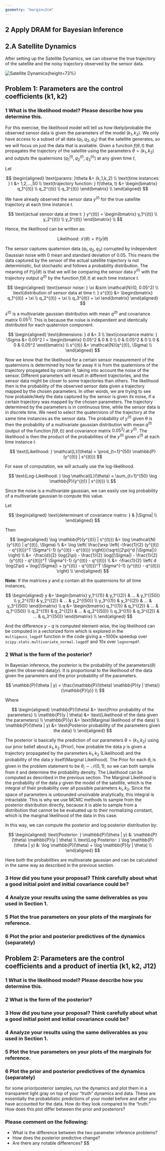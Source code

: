 ```yaml
---
geometry: "margin=2cm"
---
```


## 2 Apply DRAM for Bayesian Inference

## 2.A Satellite Dynamics

After setting up the Satellite Dynamics, we can observe the true trajectory of the satellite and the noisy trajectory observed by the sensor data.

![Satellite Dynamics](figs/Satellite%20Dynamics.svg){height=73%}

## Problem 1: Parameters are the control coefficients (k1, k2)

### 1 What is the likelihood model? Please describe how you determine this.

For this exercise, the likelihood model will tell us how likely/probable the observed sensor data is given the parameters of the model $(k_1, k_2)$. We only have access to a subset of all data $(q_1, q_2, q_3)$ that the satellite generates, so we will focus on just the data that is available. Given a function $f(\theta,t)$ that propagates the trajectory of the satellite using the parameters $\theta = (k_1,k_2)$ and outputs the quaternions $(q_1^{(t)}, q_2^{(t)}, q_3^{(t)})$ at any given time $t$,

Let

$$
\begin{aligned}
\text{params: }\theta &= (k_1,k_2) \\
\text{time instances: } t &= 1,2,...,50 \\
\text{trajectory function: } f(\theta, t) &= \begin{bmatrix} q_1^{(t)} \\ q_2^{(t)} \\ q_3^{(t)} \end{bmatrix} \\
\end{aligned}
$$

We have already observed the sensor data $y^{(t)}$ for the true satellite trajectory at each time instance $t$.

$$
\text{actual sensor data at time t: } y^{(t)} = \begin{bmatrix} y_1^{(t)} \\ y_2^{(t)} \\ y_3^{(t)} \end{bmatrix} \\
$$

Hence, the likelihood can be written as:

$$
\text{Likelihood: } \mathcal{L}(\theta) = \mathbb{P}(y|\theta)
$$

The sensor captures quaternion data ($q_1,q_2,q_3$) corrupted by independent Gaussian noise with 0 mean and standard deviation of 0.05. This means the data captured by the sensor of the actual satellite trajectory is not deterministic, but stochastic and follows a probability distribution. The meaning of $\mathbb{P}(y|\theta)$ is that we will be comparing the sensor data $y^{(t)}$ with the trajectory output $q^{(t)}$ by the function $f(\theta,t)$ at each time instance $t$.

$$
\begin{aligned}
\text{sensor noise: } \xi &\sim \mathcal{N}(0, 0.05^2) \\
\text{distribution of sensor data at time t: } s^{(t)} &= \begin{bmatrix} q_1^{(t)} + \xi \\ q_2^{(t)} + \xi \\ q_3^{(t)} + \xi \end{bmatrix}
\end{aligned}
$$

$s^{(t)}$ is a multivariate gaussian distribution with mean $q^{(t)}$ and covariance matrix $0.05^2 I$. This is because the noise is independent and identically distributed for each quaternion component.

$$
\begin{aligned}
\text{dimensions: } d &= 3 \\
\text{covariance matrix: } \Sigma &= 0.05^2 I = \begin{bmatrix} 0.05^2 & 0 & 0 \\ 0 & 0.05^2 & 0 \\ 0 & 0 & 0.05^2 \end{bmatrix} \\
s^{(t)} &= \mathcal{N}(q^{(t)}, \Sigma) \\
\end{aligned}
$$

Now we know that the likelihood for a certain sensor measurement of the quaternions is determined by how far away it is from the quaternions of the trajectory propagated by certain $\theta$, taking into account the noise of the sensor. Different parameters will result in different trajectories, and the sensor data might be closer to some trajectories than others. The likelihood then is the probability of the observed sensor data given a trajectory mapped by the chosen parameters. In other words, we are trying to see how probable/likely the data captured by the sensor is given its noise, if a certain trajectory was mapped by the chosen parameters. The trajectory determined by the parameters is in continuous time, while the sensor data is in discrete time. We need to select the quaternions of the trajectory at the same time instances as the sensor data. The probability of $y^{(t)}$ given $\theta$ is then the probability of a multivariate gaussian distribution with mean $q^{(t)}$ (output of the function $f(\theta,t)$) and covariance matrix $0.05^2 I$ at $y^{(t)}$. The likelihood is then the product of the probabilities of the $y^{(t)}$ given $s^{(t)}$ at each time instance $t$.

$$
\text{Likelihood: } \mathcal{L}(\theta) = \prod_{t=1}^{50} \mathbb{P}(y^{(t)} | s^{(t)})
$$

For ease of computation, we will actually use the log-likelihood.

$$
\text{Log-Likelihood: } \log \mathcal{L}(\theta) = \sum_{t=1}^{50} \log \mathbb{P}(y^{(t)} | s^{(t)}) \\
$$

Since the noise is a multivariate gaussian, we can easily use log probability of a multivariate gaussian to compute this value.

Let

$$
\begin{aligned}
\text{determinant of covariance matrix: } & |\Sigma| \\
\end{aligned}
$$

Then

$$
\begin{aligned}
\log \mathbb{P}(y^{(t)} | s^{(t)}) &= \log \mathcal{N}(y^{(t)} | q^{(t)}, \Sigma) \\
&= \log \left( \frac{\exp \left( -\frac{1}{2} (y^{(t)} - q^{(t)})^T \Sigma^{-1} (y^{(t)} - q^{(t)}) \right)}{\sqrt{(2\pi)^d |\Sigma|}} \right) \\
&= -\frac{d}{2} \log(2\pi) - \frac{1}{2} \log(|\Sigma|) - \frac{1}{2} (y^{(t)} - q^{(t)})^T \Sigma^{-1} (y^{(t)} - q^{(t)}) \\
&= -\frac{1}{2} \left( d \log(2\pi) + \log(|\Sigma|) + (y^{(t)} - q^{(t)})^T \Sigma^{-1} (y^{(t)} - q^{(t)}) \right) \\
\end{aligned}
$$

**Note:** If the matrices $y$ and $q$ contain all the quaternions for all time instances,

$$
\begin{aligned}
y &= \begin{bmatrix} y_1^{(1)} & y_1^{(2)} & ... & y_1^{(50)} \\ y_2^{(1)} & y_2^{(2)} & ... & y_2^{(50)} \\ y_3^{(1)} & y_3^{(2)} & ... & y_3^{(50)} \end{bmatrix} \\
q &= \begin{bmatrix} q_1^{(1)} & q_1^{(2)} & ... & q_1^{(50)} \\ q_2^{(1)} & q_2^{(2)} & ... & q_2^{(50)} \\ q_3^{(1)} & q_3^{(2)} & ... & q_3^{(50)} \end{bmatrix} \\
\end{aligned}
$$

And the difference $y - q$ is computed element-wise, the log likelihood can be computed in a vectorized form which is explored in the `multigauss_logpdf` function in the code giving a ~1000x speedup over `scipy.stats.multivariate_normal.logpdf` and 10x over `lognormpdf`.

### 2 What is the form of the posterior?

In Bayesian inference, the posterior is the probability of the parameters($\theta$) given the observed data($y$). It is proportional to the likelihood of the data given the parameters and the prior probability of the parameters.

$$
\mathbb{P}(\theta | y) = \frac{\mathbb{P}(\theta) \mathbb{P}(y | \theta)}{\mathbb{P}(y)} \\
$$

Where

$$
\begin{aligned}
\mathbb{P}(\theta) &= \text{Prior probability of the parameters} \\
\mathbb{P}(y | \theta) &= \text{Likelihood of the data given the parameters} \\
\mathbb{P}(y) &= \text{Marginal likelihood of the data} \\
\mathbb{P}(\theta | y) &= \text{Posterior probability of the parameters given the data} \\
\end{aligned}
$$

The posterior is basically the prediction of our parameters $\theta = (k_1,k_2)$ using our prior belief about $k_1,k_2$ (Prior), how probable the data $y$ is given a trajectory propagated by the parameters $k_1,k_2$ (Likelihood) and the probability of the data $y$ itself(Marginal Likelihood). The Prior for each $\theta_i$ is given in the problem statement to be $\theta_i \sim \mathcal{N}(0, 1)$, so we can both sample from it and determine the probability density. The Likelihood can be computed as described in the previous section. The Marginal Likelihood is the probability of the data $y$ given the model of the satellite, which is the integral of their probability over all possible parameters $k_1,k_2$. Since the space of parameters is unbounded unsolvable analytically, this integral is intractable. This is why we use MCMC methods to sample from the posterior distribution directly, because it is able to sample from a distribution that cannot be be evaluated up to their normalizing constant, which is the marginal likelihood of the data in this case.

In this way, we can compute the posterior and log posterior distribution by:

$$
\begin{aligned}
\text{Posterior: } \mathbb{P}(\theta | y) &: \mathbb{P}(\theta) \mathbb{P}(y | \theta) \\
\text{Log Posterior: } \log \mathbb{P}(\theta | y) &: \log \mathbb{P}(\theta) + \log \mathbb{P}(y | \theta) \\
\end{aligned}
$$

Here both the probabilities are multivariate gaussian and can be calculated in the same way as described in the previous section.

### 3 How did you tune your proposal? Think carefully about what a good initial point and initial covariance could be?

### 4 Analyze your results using the same deliverables as you used in Section 1.

### 5 Plot the true parameters on your plots of the marginals for reference.

### 6 Plot the prior and posterior predictives of the dynamics (separately)

## Problem 2: Parameters are the control coefficients and a product of inertia (k1, k2, J12)

### 1 What is the likelihood model? Please describe how you determine this.

### 2 What is the form of the posterior?

### 3 How did you tune your proposal? Think carefully about what a good initial point and initial covariance could be?

### 4 Analyze your results using the same deliverables as you used in Section 1.

### 5 Plot the true parameters on your plots of the marginals for reference.

### 6 Plot the prior and posterior predictives of the dynamics (separately)

for some prior/posterior samples, run the dynamics and plot them in a transparent light gray on top of your “truth” dynamics and data. These are essentially the probabilistic predictions of your model before and after you have accounted for the data. How do they look compared to the “truth.” How does this plot differ between the prior and posteriors?

### Please comment on the following:

- What is the difference between the two parameter inference problems?
- How does the posterior predictive change?
- Are there any notable differences?
  $$
